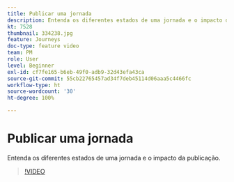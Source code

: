 ```yaml
---
title: Publicar uma jornada
description: Entenda os diferentes estados de uma jornada e o impacto da publicação.
kt: 7528
thumbnail: 334238.jpg
feature: Journeys
doc-type: feature video
team: PM
role: User
level: Beginner
exl-id: cf7fe165-b6eb-49f0-adb9-32d43efa43ca
source-git-commit: 55cb22765457ad34f7deb45114d06aaa5c4466fc
workflow-type: ht
source-wordcount: '30'
ht-degree: 100%

---
```


# Publicar uma jornada

Entenda os diferentes estados de uma jornada e o impacto da publicação.

>[!VIDEO](https://video.tv.adobe.com/v/334238?quality=12)
